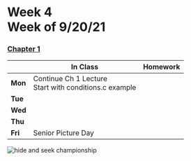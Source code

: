 <meta http-equiv="refresh" content="300"/>

# Week 4<br>Week of 9/20/21 

### [Chapter 1](/apcsp/curriculum/1)  

  |       |In Class               |Homework   |
  |-------|---------              |---------  |
  |**Mon**|Continue Ch 1 Lecture<br>Start with conditions.c example | |
  |**Tue**| | |
  |**Wed**| | |
  |**Thu**| | |
  |**Fri**|Senior Picture Day | |

<img src="https://i.redd.it/es9fpe3llr3z.jpg" alt="hide and seek championship">
